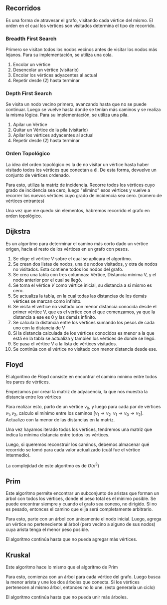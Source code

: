 ## Recorridos

Es una forma de atravesar el grafo, visitando cada vértice del mismo. El orden en el cual los vértices son visitados determina el tipo de recorrido.

### Breadth First Search

Primero se visitan todos los nodos vecinos antes de visitar los nodos más lejanos. Para su implementación, se utiliza una cola.

1. Encolar un vértice
2. Desencolar un vértice (visitarlo)
3. Encolar los vértices adyacentes al actual
4. Repetir desde (2) hasta terminar

### Depth First Search

Se visita un nodo vecino primero, avanzando hasta que no se puede continuar. Luego se vuelve hasta donde se tenían más caminos y se realiza la misma lógica. Para su implementación, se utiliza una pila.

1. Apilar un Vértice
2. Quitar un Vértice de la pila (visitarlo)
3. Apilar los vértices adyacentes al actual
4. Repetir desde (2) hasta terminar

### Orden Topológico

La idea del orden topológico es la de no visitar un vértice hasta haber visitado todos los vértices que conectan a él. De esta forma, devuelve un conjunto de vértices ordenado.

Para esto, utiliza la matriz de incidencia. Recorre todos los vértices cuyo grado de incidencia sea cero, luego "elimino" esos vértices y vuelve a recorrer los nuevos vértices cuyo grado de incidencia sea cero. (número de vértices entrantes)

Una vez que me quedo sin elementos, habremos recorrido el grafo en orden topológico.

## Dijkstra

Es un algoritmo para determinar el camino más corto dado un vértice origen, hacia el resto de los vértices en un grafo con pesos.

1. Se elige el vértice $V$ sobre el cual se aplicara el algoritmo.
2. Se crean dos listas de nodos, una de nodos visitados, y otra de nodos no visitados. Esta contiene todos los nodos del grafo.
3. Se crea una tabla con tres columnas: Vértice, Distancia mínima V, y el nodo anterior por el cual se llegó.
4. Se toma el vértice $V$ como vértice inicial, su distancia a sí mismo es cero.
5. Se actualiza la tabla, en la cual todas las distancias de los demás vértices se marcan como infinito.
6. Se visita el vértice no visitado con menor distancia conocida desde el primer vértice V, que es el vértice con el que comenzamos, ya que la distancia a ese es 0 y las demás infinito.
7. Se calcula la distancia entre los vértices sumando los pesos de cada uno con la distancia de V
8. Si la distancia calculada de los vértices conocidos es menor a la que está en la tabla se actualiza y también los vértices de donde se llegó.
9. Se pasa el vértice V a la lista de vértices visitados.
10. Se continúa con el vértice no visitado con menor distancia desde ese.

## Floyd

El algoritmo de Floyd consiste en encontrar el camino mínimo entre todos los pares de vértices.

Empezamos por crear la matriz de adyacencia, la que nos muestra la distancia entre los vértices

Para realizar esto, parto de un vértice $v_0$, y luego para cada par de vértices $v_1, v_2$, calculo el mínimo entre los caminos $[v_1 → v_2\;\ v_1 \to v_0 \to v_2]$. Actualizo con la menor de las distancias en la matriz.

Una vez hayamos iterado todos los vértices, tendremos una matriz que indica la mínima distancia entre todos los vértices.

Luego, si queremos reconstruir los caminos, debemos almacenar qué recorrido se tomó para cada valor actualizado (cuál fue el vértice intermedio).

La complejidad de este algoritmo es de $O(n^3)$

## Prim

Este algoritmo permite encontrar un subconjunto de aristas que forman un árbol con todos los vértices, donde el peso total es el mínimo posible. Se puede encontrar siempre y cuando el grafo sea conexo, no dirigido. Si no es pesado, entonces el camino que elija será completamente arbitrario.

Para esto, parte con un árbol con únicamente el nodo inicial. Luego, agrega un vértice no perteneciente al árbol (pero vecino a alguno de sus nodos) cuya arista tenga el menor peso posible.

El algoritmo continúa hasta que no pueda agregar más vértices.

## Kruskal

Este algoritmo hace lo mismo que el algoritmo de Prim

Para esto, comienza con un árbol para cada vértice del grafo. Luego busca la menor arista y une los dos árboles que conecta. Si los vértices pertenecen al mismo árbol, entonces no lo une. (esto generaría un ciclo)

El algoritmo continúa hasta que no pueda unir más árboles.
